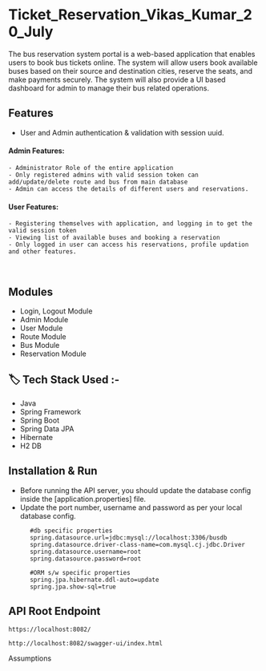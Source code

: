 # Ticket_Reservation_Vikas_Kumar_20_July

The bus reservation system portal is a web-based application that enables users to book bus tickets online. The system will allow users book available buses based on their source and destination cities, reserve the seats, and make payments securely. The system will also provide a UI based dashboard for admin to manage their bus related operations.


## Features

 * User and Admin authentication & validation with session uuid.

#### Admin Features:

    - Administrator Role of the entire application
    - Only registered admins with valid session token can add/update/delete route and bus from main database
    - Admin can access the details of different users and reservations.
#### User Features:
    - Registering themselves with application, and logging in to get the valid session token
    - Viewing list of available buses and booking a reservation
    - Only logged in user can access his reservations, profile updation and other features.

<br>

## Modules

* Login, Logout Module
* Admin Module
* User Module
* Route Module
* Bus Module
* Reservation Module

## 🏷️ Tech Stack Used :-
* Java
* Spring Framework
* Spring Boot
* Spring Data JPA
* Hibernate
* H2 DB

## Installation & Run

* Before running the API server, you should update the database config inside the [application.properties] file. 
* Update the port number, username and password as per your local database config.

```
      #db specific properties
      spring.datasource.url=jdbc:mysql://localhost:3306/busdb
      spring.datasource.driver-class-name=com.mysql.cj.jdbc.Driver
      spring.datasource.username=root
      spring.datasource.password=root

      #ORM s/w specific properties
      spring.jpa.hibernate.ddl-auto=update
      spring.jpa.show-sql=true

```

## API Root Endpoint

`https://localhost:8082/`
 
`http://localhost:8082/swagger-ui/index.html`

Assumptions
